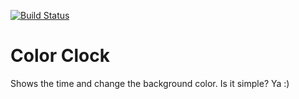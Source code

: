 [![Build Status](https://travis-ci.org/Moondas/colorClock.svg?branch=develop)](https://travis-ci.org/Moondas/colorClock)

# Color Clock
Shows the time and change the background color. Is it simple? Ya :)
